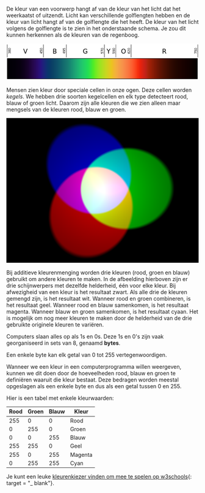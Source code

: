 De kleur van een voorwerp hangt af van de kleur van het licht dat het weerkaatst of uitzendt. Licht kan verschillende golflengten hebben en de kleur van licht hangt af van de golflengte die het heeft. De kleur van het licht volgens de golflengte is te zien in het onderstaande schema. Je zou dit kunnen herkennen als de kleuren van de regenboog.

![Zichtbare spectrum](images/linear-visible-spectrum.png)

Mensen zien kleur door speciale cellen in onze ogen. Deze cellen worden *kegels*. We hebben drie soorten kegelcellen en elk type detecteert rood, blauw of groen licht. Daarom zijn alle kleuren die we zien alleen maar mengsels van de kleuren rood, blauw en groen.

![Additieve kleurmenging](images/additive-colour-mixing.png)

Bij additieve kleurenmenging worden drie kleuren (rood, groen en blauw) gebruikt om andere kleuren te maken. In de afbeelding hierboven zijn er drie schijnwerpers met dezelfde helderheid, één voor elke kleur. Bij afwezigheid van een kleur is het resultaat zwart. Als alle drie de kleuren gemengd zijn, is het resultaat wit. Wanneer rood en groen combineren, is het resultaat geel. Wanneer rood en blauw samenkomen, is het resultaat magenta. Wanneer blauw en groen samenkomen, is het resultaat cyaan. Het is mogelijk om nog meer kleuren te maken door de helderheid van de drie gebruikte originele kleuren te variëren.

Computers slaan alles op als 1s en 0s. Deze 1s en 0's zijn vaak georganiseerd in sets van 8, genaamd **bytes**.

Een enkele byte kan elk getal van 0 tot 255 vertegenwoordigen.

Wanneer we een kleur in een computerprogramma willen weergeven, kunnen we dit doen door de hoeveelheden rood, blauw en groen te definiëren waaruit die kleur bestaat. Deze bedragen worden meestal opgeslagen als een enkele byte en dus als een getal tussen 0 en 255.

Hier is een tabel met enkele kleurwaarden:

| Rood | Groen | Blauw | Kleur   |
| ---- | ----- | ----- | ------- |
| 255  | 0     | 0     | Rood    |
| 0    | 255   | 0     | Groen   |
| 0    | 0     | 255   | Blauw   |
| 255  | 255   | 0     | Geel    |
| 255  | 0     | 255   | Magenta |
| 0    | 255   | 255   | Cyan    |

Je kunt een leuke [kleurenkiezer vinden om mee te spelen op w3schools](https://www.w3schools.com/colors/colors_rgb.asp){: target = "_ blank"}.